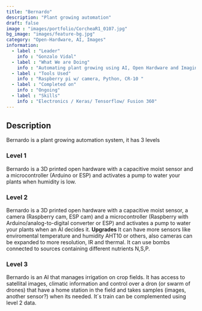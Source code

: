 ```yaml
---
title: "Bernardo"
description: "Plant growing automation"
draft: false
image : "images/portfolio/CorcheaR1_0107.jpg"
bg_image: "images/feature-bg.jpg"
category: "Open-Hardware, AI, Images"
information:
  - label : "Leader"
    info : "Gonzalo Vidal"
  - label : "What We are Doing"
    info : "Automating plant growing using AI, Open Hardware and Imaging"
  - label : "Tools Used"
    info : "Raspberry pi w/ camera, Python, CR-10 "
  - label : "Completed on"
    info : "Ongoing"
  - label : "Skills"
    info : "Electronics / Keras/ Tensorflow/ Fusion 360"
---
```


## Description
Bernardo is a plant growing automation system, it has 3 levels

### Level 1
Bernardo is a 3D printed open hardware with a capacitive moist sensor and a microcontroller (Arduino or ESP) and activates a pump to water your plants when humidity is low.

### Level 2
Bernardo is a 3D printed open hardware with a capacitive moist sensor, a camera (Raspberry cam, ESP cam) and a microcontroller (Raspberry with Arduino/analog-to-digital converter or ESP) and activates a pump to water your plants when an AI decides it. **Upgrades** It can have more sensors like enviromental temperature and humidity AHT10 or others, also cameras can be expanded to more resolution, IR and thermal. It can use bombs connected to sources containing different nutrients N,S,P.

### Level 3
Bernardo is an AI that manages irrigation on crop fields. It has access to satellital images, climatic information and control over a dron (or swarm of drones) that have a home station in the field and takes samples (images, another sensor?) when its needed. It´s train can be complemented using level 2 data.


